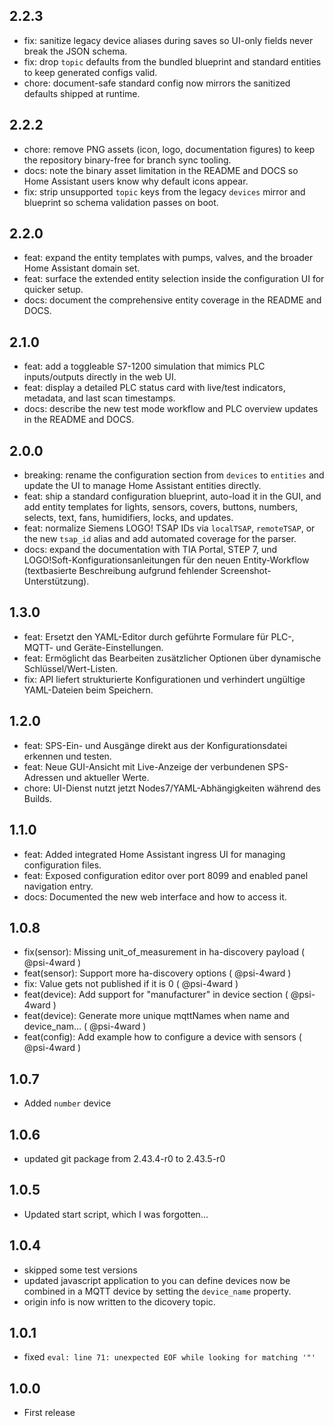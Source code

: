 ## 2.2.3

- fix: sanitize legacy device aliases during saves so UI-only fields never break the JSON schema.
- fix: drop `topic` defaults from the bundled blueprint and standard entities to keep generated configs valid.
- chore: document-safe standard config now mirrors the sanitized defaults shipped at runtime.

## 2.2.2

- chore: remove PNG assets (icon, logo, documentation figures) to keep the repository binary-free for branch sync tooling.
- docs: note the binary asset limitation in the README and DOCS so Home Assistant users know why default icons appear.
- fix: strip unsupported `topic` keys from the legacy `devices` mirror and blueprint so schema validation passes on boot.

## 2.2.0

- feat: expand the entity templates with pumps, valves, and the broader Home Assistant domain set.
- feat: surface the extended entity selection inside the configuration UI for quicker setup.
- docs: document the comprehensive entity coverage in the README and DOCS.

## 2.1.0

- feat: add a toggleable S7-1200 simulation that mimics PLC inputs/outputs directly in the web UI.
- feat: display a detailed PLC status card with live/test indicators, metadata, and last scan timestamps.
- docs: describe the new test mode workflow and PLC overview updates in the README and DOCS.

## 2.0.0

- breaking: rename the configuration section from `devices` to `entities` and update the UI to manage Home Assistant entities directly.
- feat: ship a standard configuration blueprint, auto-load it in the GUI, and add entity templates for lights, sensors, covers, buttons, numbers, selects, text, fans, humidifiers, locks, and updates.
- feat: normalize Siemens LOGO! TSAP IDs via `localTSAP`, `remoteTSAP`, or the new `tsap_id` alias and add automated coverage for the parser.
- docs: expand the documentation with TIA Portal, STEP 7, und LOGO!Soft-Konfigurationsanleitungen für den neuen Entity-Workflow (textbasierte Beschreibung aufgrund fehlender Screenshot-Unterstützung).

## 1.3.0

- feat: Ersetzt den YAML-Editor durch geführte Formulare für PLC-, MQTT- und Geräte-Einstellungen.
- feat: Ermöglicht das Bearbeiten zusätzlicher Optionen über dynamische Schlüssel/Wert-Listen.
- fix: API liefert strukturierte Konfigurationen und verhindert ungültige YAML-Dateien beim Speichern.

## 1.2.0

- feat: SPS-Ein- und Ausgänge direkt aus der Konfigurationsdatei erkennen und testen.
- feat: Neue GUI-Ansicht mit Live-Anzeige der verbundenen SPS-Adressen und aktueller Werte.
- chore: UI-Dienst nutzt jetzt Nodes7/YAML-Abhängigkeiten während des Builds.

## 1.1.0

- feat: Added integrated Home Assistant ingress UI for managing configuration files.
- feat: Exposed configuration editor over port 8099 and enabled panel navigation entry.
- docs: Documented the new web interface and how to access it.

## 1.0.8

- fix(sensor): Missing unit_of_measurement in ha-discovery payload ( @psi-4ward )
- feat(sensor): Support more ha-discovery options ( @psi-4ward )
- fix: Value gets not published if it is 0 ( @psi-4ward )
- feat(device): Add support for "manufacturer" in device section ( @psi-4ward )
- feat(device): Generate more unique mqttNames when name and device_nam… ( @psi-4ward )
- feat(config): Add example how to configure a device with sensors ( @psi-4ward )

## 1.0.7

- Added `number` device

## 1.0.6

- updated git package from 2.43.4-r0 to 2.43.5-r0

## 1.0.5

- Updated start script, which I was forgotten...

## 1.0.4

- skipped some test versions
- updated javascript application to you can define devices now be combined in a MQTT device by setting the `device_name` property.
- origin info is now written to the dicovery topic.

## 1.0.1

- fixed `eval: line 71: unexpected EOF while looking for matching '"'`

## 1.0.0

- First release
